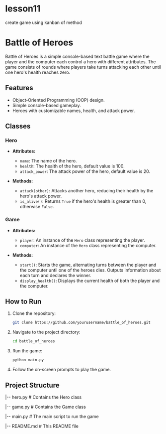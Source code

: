 # lesson11
 create game using kanban of method

# Battle of Heroes

Battle of Heroes is a simple console-based text battle game where the player and the computer each control a hero with different attributes. The game consists of rounds where players take turns attacking each other until one hero's health reaches zero.

## Features

- Object-Oriented Programming (OOP) design.
- Simple console-based gameplay.
- Heroes with customizable names, health, and attack power.

## Classes

### Hero

- **Attributes:**
  - `name`: The name of the hero.
  - `health`: The health of the hero, default value is 100.
  - `attack_power`: The attack power of the hero, default value is 20.

- **Methods:**
  - `attack(other)`: Attacks another hero, reducing their health by the hero's attack power.
  - `is_alive()`: Returns `True` if the hero's health is greater than 0, otherwise `False`.

### Game

- **Attributes:**
  - `player`: An instance of the `Hero` class representing the player.
  - `computer`: An instance of the `Hero` class representing the computer.

- **Methods:**
  - `start()`: Starts the game, alternating turns between the player and the computer until one of the heroes dies. Outputs information about each turn and declares the winner.
  - `display_health()`: Displays the current health of both the player and the computer.

## How to Run

1. Clone the repository:
    ```sh
    git clone https://github.com/yourusername/battle_of_heroes.git
    ```

2. Navigate to the project directory:
    ```sh
    cd battle_of_heroes
    ```

3. Run the game:
    ```sh
    python main.py
    ```

4. Follow the on-screen prompts to play the game.

## Project Structure

|-- hero.py # Contains the Hero class

|-- game.py # Contains the Game class

|-- main.py # The main script to run the game

|-- README.md # This README file